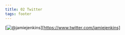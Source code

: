 ```yaml
---
title: 02 Twitter
tags: footer
---
```

[![@jamiejenkins](/images/twitter.svg)][https://www.twitter.com/jamiejenkins]
